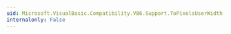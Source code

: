 ```yaml
---
uid: Microsoft.VisualBasic.Compatibility.VB6.Support.ToPixelsUserWidth(System.Double,System.Double,System.Int32)
internalonly: False
---
```

